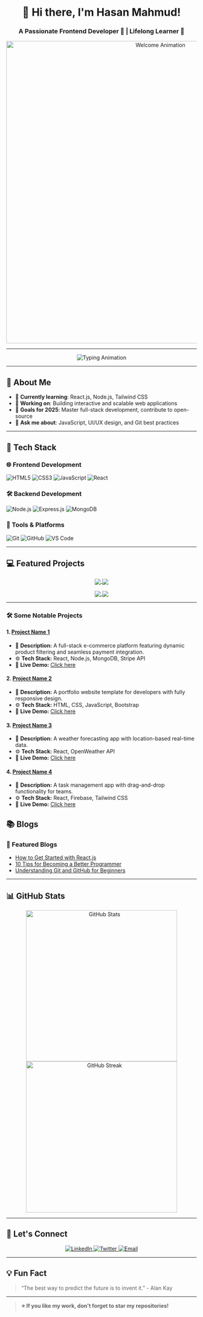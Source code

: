 <h1 align="center">👋 Hi there, I'm Hasan Mahmud!</h1>
<h3 align="center">A Passionate Frontend Developer 🚀 | Lifelong Learner 🌟</h3>

<p align="center">
  <img src="https://raw.githubusercontent.com/your-username/your-repo-name/main/assets/welcome-animation.gif" alt="Welcome Animation" width="800" />
</p>

---

<p align="center">
  <img src="https://readme-typing-svg.herokuapp.com?font=Fira+Code&size=22&pause=1000&color=F700FF&width=435&lines=Frontend+Developer+%7C+Fullstack+Learner;Lifelong+Coder+%7C+Tech+Enthusiast;Building+Scalable+Web+Apps+🚀" alt="Typing Animation" />
</p>

---

## 🌟 About Me

- 🌱 **Currently learning**: React.js, Node.js, Tailwind CSS  
- 🔭 **Working on**: Building interactive and scalable web applications  
- 🎯 **Goals for 2025**: Master full-stack development, contribute to open-source  
- 💬 **Ask me about**: JavaScript, UI/UX design, and Git best practices  

---

## 🚀 Tech Stack

### 🌐 Frontend Development
![HTML5](https://img.shields.io/badge/HTML5-E34F26?style=for-the-badge&logo=html5&logoColor=white)
![CSS3](https://img.shields.io/badge/CSS3-1572B6?style=for-the-badge&logo=css3&logoColor=white)
![JavaScript](https://img.shields.io/badge/JavaScript-F7DF1E?style=for-the-badge&logo=javascript&logoColor=black)
![React](https://img.shields.io/badge/React-20232A?style=for-the-badge&logo=react&logoColor=61DAFB)

### 🛠️ Backend Development
![Node.js](https://img.shields.io/badge/Node.js-339933?style=for-the-badge&logo=node.js&logoColor=white)
![Express.js](https://img.shields.io/badge/Express.js-404D59?style=for-the-badge)
![MongoDB](https://img.shields.io/badge/MongoDB-4EA94B?style=for-the-badge&logo=mongodb&logoColor=white)

### 🧰 Tools & Platforms
![Git](https://img.shields.io/badge/Git-F05032?style=for-the-badge&logo=git&logoColor=white)
![GitHub](https://img.shields.io/badge/GitHub-181717?style=for-the-badge&logo=github&logoColor=white)
![VS Code](https://img.shields.io/badge/VS%20Code-007ACC?style=for-the-badge&logo=visual-studio-code&logoColor=white)

---

## 💻 Featured Projects

<p align="center">
  <a href="https://github.com/your-username/project-1">
    <img align="center" src="https://github-readme-stats.vercel.app/api/pin/?username=your-username&repo=project-1&theme=radical" />
  </a>
  <a href="https://github.com/your-username/project-2">
    <img align="center" src="https://github-readme-stats.vercel.app/api/pin/?username=your-username&repo=project-2&theme=radical" />
  </a>
</p>

<p align="center">
  <a href="https://github.com/your-username/project-3">
    <img align="center" src="https://github-readme-stats.vercel.app/api/pin/?username=your-username&repo=project-3&theme=radical" />
  </a>
  <a href="https://github.com/your-username/project-4">
    <img align="center" src="https://github-readme-stats.vercel.app/api/pin/?username=your-username&repo=project-4&theme=radical" />
  </a>
</p>

---

### 🛠️ Some Notable Projects

#### **1. [Project Name 1](https://github.com/your-username/project-1)**  
- 🌟 **Description:** A full-stack e-commerce platform featuring dynamic product filtering and seamless payment integration.  
- ⚙️ **Tech Stack:** React, Node.js, MongoDB, Stripe API  
- 🚀 **Live Demo:** [Click here](https://project-1-demo-link.com)

#### **2. [Project Name 2](https://github.com/your-username/project-2)**  
- 🌟 **Description:** A portfolio website template for developers with fully responsive design.  
- ⚙️ **Tech Stack:** HTML, CSS, JavaScript, Bootstrap  
- 🚀 **Live Demo:** [Click here](https://project-2-demo-link.com)

#### **3. [Project Name 3](https://github.com/your-username/project-3)**  
- 🌟 **Description:** A weather forecasting app with location-based real-time data.  
- ⚙️ **Tech Stack:** React, OpenWeather API  
- 🚀 **Live Demo:** [Click here](https://project-3-demo-link.com)

#### **4. [Project Name 4](https://github.com/your-username/project-4)**  
- 🌟 **Description:** A task management app with drag-and-drop functionality for teams.  
- ⚙️ **Tech Stack:** React, Firebase, Tailwind CSS  
- 🚀 **Live Demo:** [Click here](https://project-4-demo-link.com)
  
## 📚 Blogs

### 🌟 Featured Blogs
- [How to Get Started with React.js](https://your-blog-link.com/blog-post-1)  
- [10 Tips for Becoming a Better Programmer](https://your-blog-link.com/blog-post-2)  
- [Understanding Git and GitHub for Beginners](https://your-blog-link.com/blog-post-3)

---
## 📊 GitHub Stats
<p align="center">
  <img src="https://github-readme-stats.vercel.app/api?username=your-github-username&show_icons=true&theme=highcontrast&hide_title=true" alt="GitHub Stats" width="400" />
  <img src="https://github-readme-streak-stats.herokuapp.com/?user=your-github-username&theme=highcontrast" alt="GitHub Streak" width="400" />
</p>


---

## 🌈 Let's Connect

<p align="center">
  <a href="https://linkedin.com/in/your-profile">
    <img src="https://img.shields.io/badge/LinkedIn-Connect-blue?style=for-the-badge&logo=linkedin" alt="LinkedIn" />
  </a>
  <a href="https://twitter.com/your-profile">
    <img src="https://img.shields.io/badge/Twitter-Follow-blue?style=for-the-badge&logo=twitter" alt="Twitter" />
  </a>
  <a href="mailto:your.email@example.com">
    <img src="https://img.shields.io/badge/Email-Contact-red?style=for-the-badge&logo=gmail" alt="Email" />
  </a>
</p>

---

## 💡 Fun Fact

> “The best way to predict the future is to invent it.” - Alan Kay

---

> **⭐ If you like my work, don't forget to star my repositories!**


